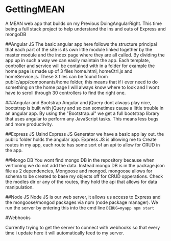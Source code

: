 # GettingMEAN
A MEAN web app that builds on my Previous DoingAngularRight. This time being a full stack project to help understand the ins and outs of Express and mongoDB

##Angular JS
The basic angular app here follows the structure principal that each part of the site is its own little module linked together by the master module and the index page where they are all called. By dividing the app up in such a way we can easily maintain the app. Each template, controller and service will be contained with in a folder for example the home page is made up of 3 files home.html, homeCtrl.js and homeService.js. These 3 files can be found from public/app/componants/home folder, this means that if i ever need to do something on the home page I will always know where to look and I wont have to scroll through 30 controllers to find the right one.

###Angular and Bootstrap
Angular and jQuery dont always play nice, bootstrap is built with jQuery and so can sometimes cause a little trouble in an angular app. By using the "Bootstrap.ui" we get a full bootstrap library that uses angular to perform any JavaScript tasks. This means less bugs and more productivity. 

##Express JS
Usind Express JS Generator we have a basic app lay out. the public folder holds the angular app. Express JS is allowing me to Create routes in my app, each route has some sort of an api to allow for CRUD in the app. 

##Mongo DB
You wont find mongo DB in the repository because when vertioning we do not add the data. Instead mongo DB is in the package.json file as 2 dependencies, Mongoose and mongod. mongoose allows for schema to be created to base my objects off for CRUD opperations. Check the modles dir or any of the routes, they hold the api that allows for data manipulation.

##Node JS
Node JS is our web server, it allows us access to Express and the mongoose/mongod packages via npm (node package manager). We run the server by entering this into the cmd line `DEBUG=myapp npm start`

#Webhooks

Currently trying to get the server to connect with webhooks so that every time i update here it will automatically feed to my server.
